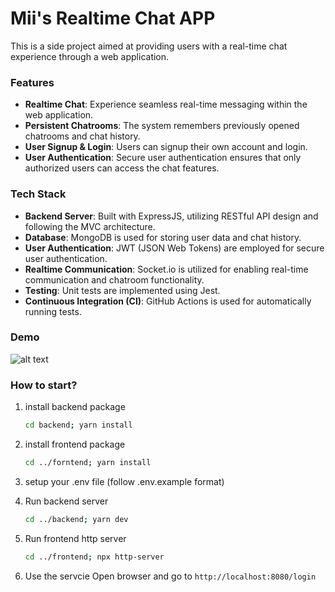 # Mii's Realtime Chat APP

This is a side project aimed at providing users with a real-time chat experience through a web application. 

### Features

- **Realtime Chat**: Experience seamless real-time messaging within the web application.
- **Persistent Chatrooms**: The system remembers previously opened chatrooms and chat history.
- **User Signup & Login**: Users can signup their own account and login.
- **User Authentication**: Secure user authentication ensures that only authorized users can access the chat features.


### Tech Stack

- **Backend Server**: Built with ExpressJS, utilizing RESTful API design and following the MVC architecture.
- **Database**: MongoDB is used for storing user data and chat history.
- **User Authentication**: JWT (JSON Web Tokens) are employed for secure user authentication.
- **Realtime Communication**: Socket.io is utilized for enabling real-time communication and chatroom functionality.
- **Testing**: Unit tests are implemented using Jest.
- **Continuous Integration (CI)**: GitHub Actions is used for automatically running tests.

### Demo
![alt text](https://github.com/billy784512/realtime-chat-app/blob/main/demo.gif)

### How to start?

1. install backend package
   ```bash
   cd backend; yarn install
   ```

2. install frontend package
   ```bash
   cd ../forntend; yarn install
   ```

3. setup your .env file (follow .env.example format)


4. Run backend server
   ```bash
   cd ../backend; yarn dev
   ```

6. Run frontend http server
   ```bash
   cd ../frontend; npx http-server
   ```

7. Use the servcie
   Open browser and go to `http://localhost:8080/login`
